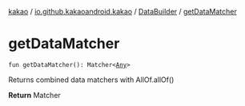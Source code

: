 [kakao](../../index.md) / [io.github.kakaoandroid.kakao](../index.md) / [DataBuilder](index.md) / [getDataMatcher](./get-data-matcher.md)

# getDataMatcher

`fun getDataMatcher(): Matcher<`[`Any`](https://kotlinlang.org/api/latest/jvm/stdlib/kotlin/-any/index.html)`>`

Returns combined data matchers with AllOf.allOf()

**Return**
Matcher

